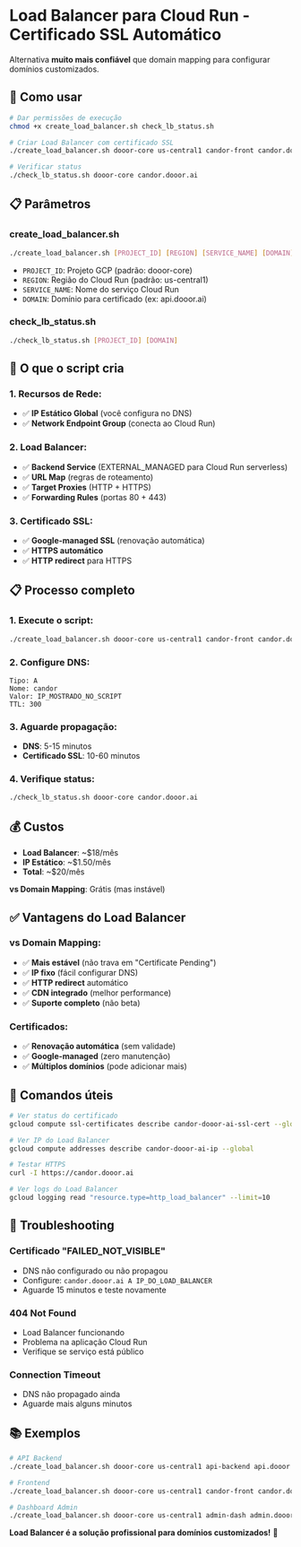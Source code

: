 # Load Balancer para Cloud Run - Certificado SSL Automático

Alternativa **muito mais confiável** que domain mapping para configurar domínios customizados.

## 🚀 Como usar

```bash
# Dar permissões de execução
chmod +x create_load_balancer.sh check_lb_status.sh

# Criar Load Balancer com certificado SSL
./create_load_balancer.sh dooor-core us-central1 candor-front candor.dooor.ai

# Verificar status
./check_lb_status.sh dooor-core candor.dooor.ai
```

## 📋 Parâmetros

### create_load_balancer.sh
```bash
./create_load_balancer.sh [PROJECT_ID] [REGION] [SERVICE_NAME] [DOMAIN]
```

- `PROJECT_ID`: Projeto GCP (padrão: dooor-core)
- `REGION`: Região do Cloud Run (padrão: us-central1)
- `SERVICE_NAME`: Nome do serviço Cloud Run
- `DOMAIN`: Domínio para certificado (ex: api.dooor.ai)

### check_lb_status.sh
```bash
./check_lb_status.sh [PROJECT_ID] [DOMAIN]
```

## 🎯 O que o script cria

### **1. Recursos de Rede:**
- ✅ **IP Estático Global** (você configura no DNS)
- ✅ **Network Endpoint Group** (conecta ao Cloud Run)

### **2. Load Balancer:**
- ✅ **Backend Service** (EXTERNAL_MANAGED para Cloud Run serverless)
- ✅ **URL Map** (regras de roteamento)
- ✅ **Target Proxies** (HTTP + HTTPS)
- ✅ **Forwarding Rules** (portas 80 + 443)

### **3. Certificado SSL:**
- ✅ **Google-managed SSL** (renovação automática)
- ✅ **HTTPS automático** 
- ✅ **HTTP redirect** para HTTPS

## 📋 Processo completo

### **1. Execute o script:**
```bash
./create_load_balancer.sh dooor-core us-central1 candor-front candor.dooor.ai
```

### **2. Configure DNS:**
```
Tipo: A
Nome: candor
Valor: IP_MOSTRADO_NO_SCRIPT
TTL: 300
```

### **3. Aguarde propagação:**
- **DNS**: 5-15 minutos
- **Certificado SSL**: 10-60 minutos

### **4. Verifique status:**
```bash
./check_lb_status.sh dooor-core candor.dooor.ai
```

## 💰 Custos

- **Load Balancer**: ~$18/mês
- **IP Estático**: ~$1.50/mês
- **Total**: ~$20/mês

**vs Domain Mapping**: Grátis (mas instável)

## ✅ Vantagens do Load Balancer

### **vs Domain Mapping:**
- ✅ **Mais estável** (não trava em "Certificate Pending")
- ✅ **IP fixo** (fácil configurar DNS)
- ✅ **HTTP redirect** automático
- ✅ **CDN integrado** (melhor performance)
- ✅ **Suporte completo** (não beta)

### **Certificados:**
- ✅ **Renovação automática** (sem validade)
- ✅ **Google-managed** (zero manutenção)
- ✅ **Múltiplos domínios** (pode adicionar mais)

## 🔧 Comandos úteis

```bash
# Ver status do certificado
gcloud compute ssl-certificates describe candor-dooor-ai-ssl-cert --global

# Ver IP do Load Balancer  
gcloud compute addresses describe candor-dooor-ai-ip --global

# Testar HTTPS
curl -I https://candor.dooor.ai

# Ver logs do Load Balancer
gcloud logging read "resource.type=http_load_balancer" --limit=10
```

## 🚨 Troubleshooting

### **Certificado "FAILED_NOT_VISIBLE"**
- DNS não configurado ou não propagou
- Configure: `candor.dooor.ai A IP_DO_LOAD_BALANCER`
- Aguarde 15 minutos e teste novamente

### **404 Not Found**
- Load Balancer funcionando
- Problema na aplicação Cloud Run
- Verifique se serviço está público

### **Connection Timeout**
- DNS não propagado ainda
- Aguarde mais alguns minutos

## 📚 Exemplos

```bash
# API Backend
./create_load_balancer.sh dooor-core us-central1 api-backend api.dooor.ai

# Frontend 
./create_load_balancer.sh dooor-core us-central1 candor-front candor.dooor.ai

# Dashboard Admin
./create_load_balancer.sh dooor-core us-central1 admin-dash admin.dooor.ai
```

**Load Balancer é a solução profissional para domínios customizados!** 🎉
